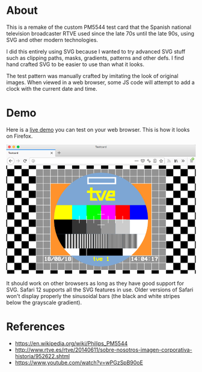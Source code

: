 # About

This is a remake of the custom PM5544 test card that the Spanish national
television broadcaster RTVE used since the late 70s until the late 90s, using
SVG and other modern technologies.

I did this entirely using SVG because I wanted to try advanced SVG stuff such
as clipping paths, masks, gradients, patterns and other defs. I find hand
crafted SVG to be easier to use than what it looks.

The test pattern was manually crafted by imitating the look of original images.
When viewed in a web browser, some JS code will attempt to add a clock with the
current date and time.

# Demo

Here is a [live demo](https://danirod.github.io/rtve-testcard/) you can test on your web browser. This is how it looks on Firefox.

![Test pattern](demo.png)

It should work on other browsers as long as they have good support for SVG. Safari 12 supports all the SVG features in use. Older versions of Safari won't display properly the sinusoidal bars (the black and white stripes below the grayscale gradient).

# References

* <https://en.wikipedia.org/wiki/Philips_PM5544>
* <http://www.rtve.es/rtve/20140611/sobre-nosotros-imagen-corporativa-historia/952622.shtml>
* <https://www.youtube.com/watch?v=wPGzSpB90oE>
